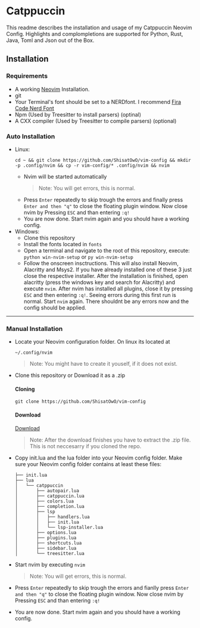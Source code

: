 # Catppuccin
This readme describes the installation and usage of my Catppuccin Neovim Config.
Highlights and complompletions are supported for Python, Rust, Java, Toml and Json out of the Box.


## Installation
### Requirements
* A working [Neovim](https://neovim.io/) Installation.
* git
* Your Terminal's font should be set to a NERDfont. I recommend [Fira Code Nerd Font](https://github.com/ryanoasis/nerd-fonts/tree/master/patched-fonts/FiraCode)
* Npm (Used by Treesitter to install parsers) (optinal)
* A CXX compiler (Used by Treesitter to compile parsers) (optional)

### Auto Installation
  * Linux:
    ```
    cd ~ && git clone https://github.com/ShisatOwO/vim-config && mkdir -p .config/nvim && cp -r vim-config/* .config/nvim && nvim
    ```
     * Nvim will be started automatically
       > Note: You will get errors, this is normal.
     * Press `Enter` repeatedly to skip trough the errors and finally press `Enter and then "q"` to close the floating plugin window. Now close nvim by Pressing `ESC` and than entering `:q!`
     * You are now done. Start nvim again and you should have a working config.
  * Windows:
    * Clone this repository 
    * Install the fonts located in `fonts`
    * Open a terminal and navigate to the root of this repository, execute:
      `python win-nvim-setup`
      or
      `py win-nvim-setup`
    * Follow the onscreen insctructions. This will also install Neovim, Alacritty and  Msys2. If you have already installed one of these 3 just close the respective installer. After the installation is finished, open alacritty (press the windows key and search for Alacritty) and execute `nvim`. After nvim has installed all plugins, close it by pressing `ESC` and then entering `:q!`. Seeing errors during this first run is normal. Start `nvim` again. There shouldnt be any errors now and the config should be applied.
<hr>

### Manual Installation

* Locate your Neovim configuration folder. On linux its located at
  ```
  ~/.config/nvim
  ```
  > Note: You might have to create it youself, if it does not exist.
* Clone this repository or Download it as a .zip
  #### Cloning
  ```
  git clone https://github.com/ShisatOwO/vim-config
  ```
  #### Download
  [Download](https://github.com/ShisatOwO/vim-config/archive/refs/heads/master.zip)
  > Note: After the download finishes you have to extract the .zip file. This is not neccesarry if you cloned the repo.

* Copy init.lua and the lua folder into your Neovim config folder.
  Make sure your Neovim config folder contains at least these files:
  ```
  ├── init.lua
  ├── lua
  │   └── catppuccin
  │       ├── autopair.lua
  │       ├── catppuccin.lua
  │       ├── colors.lua
  │       ├── completion.lua
  │       ├── lsp
  │       │   ├── handlers.lua
  │       │   ├── init.lua
  │       │   └── lsp-installer.lua
  │       ├── options.lua
  │       ├── plugins.lua
  │       ├── shortcuts.lua
  │       ├── sidebar.lua
  │       └── treesitter.lua

  ```
 * Start nvim by executing `nvim`
   > Note: You will get errors, this is normal.
 * Press `Enter` repeatedly to skip trough the errors and fianlly press `Enter and then "q"` to close the floating plugin window. Now close nvim by Pressing `ESC` and than entering `:q!`
 * You are now done. Start nvim again and you should have a working config.

